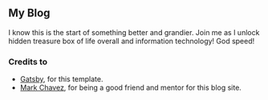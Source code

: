 ## My Blog
I know this is the start of something better and grandier. Join me as I unlock hidden treasure box of life overall and information technology! God speed!


### Credits to
- [Gatsby](https://www.gatsbyjs.org/), for this template.
- [Mark Chavez](https://github.com/mrkjlchvz), for being a good friend and mentor for this blog site.